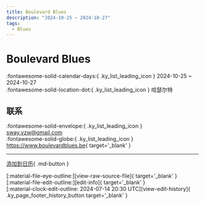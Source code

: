 ```yaml
---
title: Boulevard Blues
description: "2024-10-25 ~ 2024-10-27"
tags:
  - Blues
---
```


# Boulevard Blues 

:fontawesome-solid-calendar-days:{ .ky_list_leading_icon } 2024-10-25 ~ 2024-10-27  
:fontawesome-solid-location-dot:{ .ky_list_leading_icon } 哈瑟尔特  

## 联系

:fontawesome-solid-envelope:{ .ky_list_leading_icon } <sway.vzw@gmail.com>  
:fontawesome-solid-globe:{ .ky_list_leading_icon } <https://www.boulevardblues.be>{ target='_blank' }  

---

[添加到日历](https://swing.news/ics/zh-Hans/2024/be/boulevard-blues-2024.ics){ .md-button }

<div class="ky_page_footer" markdown>
<div class="ky_page_footer_trailing" markdown="span">
[:material-file-eye-outline:][view-raw-source-file]{ target='_blank' }
[:material-file-edit-outline:][edit-info]{ target='_blank' }
</div>
<div class="ky_page_footer_leading" markdown="span">
[:material-clock-edit-outline: 2024-07-14 20:30 UTC][view-edit-history]{ .ky_page_footer_history_button target='_blank' }
</div>
</div>

[view-raw-source-file]: https://github.com/swingdance/events/blob/main/2024/be/boulevard-blues-2024.json "查看原始源文件"
[edit-info]: https://github.com/swingdance/events/issues/new?assignees=&labels=update+event&projects=&template=03-update_entity.yml&title=%5B2024%2Fbe%5D%20Boulevard%20Blues&region=be&year=2024&id=boulevard-blues-2024&name=Boulevard%20Blues&org_id= "编辑信息"

[view-edit-history]: https://github.com/swingdance/events/commits/main/2024/be/boulevard-blues-2024.json "查看编辑历史"

